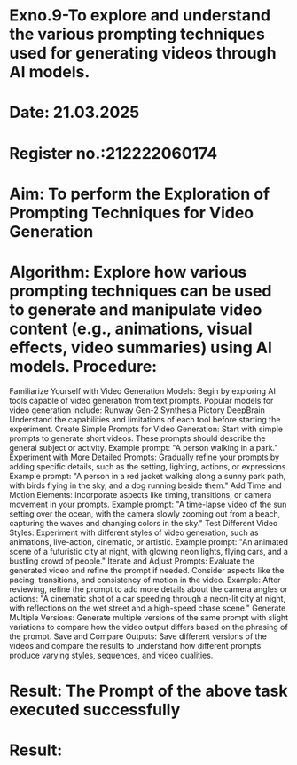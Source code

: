 # Exno.9-To explore and understand the various prompting techniques used for generating videos through AI models. 

# Date: 21.03.2025
# Register no.:212222060174
# Aim: To perform the Exploration of Prompting Techniques for Video Generation
# Algorithm: Explore how various prompting techniques can be used to generate and manipulate video content (e.g., animations, visual effects, video summaries) using AI models. Procedure:
Familiarize Yourself with Video Generation Models:
Begin by exploring AI tools capable of video generation from text prompts. Popular models for video generation include:
Runway Gen-2
Synthesia
Pictory
DeepBrain
Understand the capabilities and limitations of each tool before starting the experiment.
Create Simple Prompts for Video Generation:
Start with simple prompts to generate short videos. These prompts should describe the general subject or activity.
Example prompt: "A person walking in a park."
Experiment with More Detailed Prompts:
Gradually refine your prompts by adding specific details, such as the setting, lighting, actions, or expressions.
Example prompt: "A person in a red jacket walking along a sunny park path, with birds flying in the sky, and a dog running beside them."
Add Time and Motion Elements:
Incorporate aspects like timing, transitions, or camera movement in your prompts.
Example prompt: "A time-lapse video of the sun setting over the ocean, with the camera slowly zooming out from a beach, capturing the waves and changing colors in the sky."
Test Different Video Styles:
Experiment with different styles of video generation, such as animations, live-action, cinematic, or artistic.
Example prompt: "An animated scene of a futuristic city at night, with glowing neon lights, flying cars, and a bustling crowd of people."
Iterate and Adjust Prompts:
Evaluate the generated video and refine the prompt if needed. Consider aspects like the pacing, transitions, and consistency of motion in the video.
Example: After reviewing, refine the prompt to add more details about the camera angles or actions: "A cinematic shot of a car speeding through a neon-lit city at night, with reflections on the wet street and a high-speed chase scene."
Generate Multiple Versions:
Generate multiple versions of the same prompt with slight variations to compare how the video output differs based on the phrasing of the prompt.
Save and Compare Outputs:
Save different versions of the videos and compare the results to understand how different prompts produce varying styles, sequences, and video qualities.


# Result: The Prompt of the above task executed successfully









# Result:

